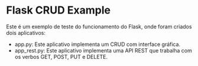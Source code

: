 # Flask CRUD Example


Este é um exemplo de teste do funcionamento do Flask, onde foram criados dois aplicativos:



 - app.py: Este aplicativo implementa um CRUD com interface gráfica.
 - app_rest.py: Este aplicativo implementa uma API REST que trabalha com os verbos GET, POST, PUT e DELETE.
